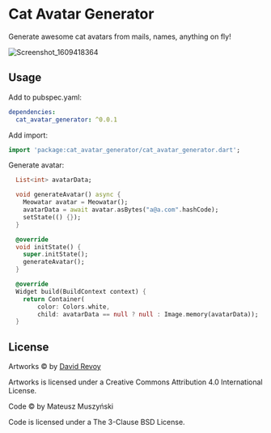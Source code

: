 # Cat Avatar Generator

Generate awesome cat avatars from mails, names, anything on fly!

![Screenshot_1609418364](https://user-images.githubusercontent.com/5563731/103411109-a2845780-4b6e-11eb-901d-28ab281004fe.png)

## Usage

Add to pubspec.yaml:

```yaml
dependencies:
  cat_avatar_generator: ^0.0.1
```

Add import:
```dart
import 'package:cat_avatar_generator/cat_avatar_generator.dart';
```

Generate avatar:
```dart
  List<int> avatarData;

  void generateAvatar() async {
    Meowatar avatar = Meowatar();
    avatarData = await avatar.asBytes("a@a.com".hashCode);
    setState(() {});
  }

  @override
  void initState() {
    super.initState();
    generateAvatar();
  }

  @override
  Widget build(BuildContext context) {
    return Container(
        color: Colors.white,
        child: avatarData == null ? null : Image.memory(avatarData));
  }
```

## License

Artworks © by [David Revoy](https://www.davidrevoy.com/)

Artworks is licensed under a Creative Commons Attribution 4.0 International License.

Code © by Mateusz Muszyński

Code is licensed under a The 3-Clause BSD License.
